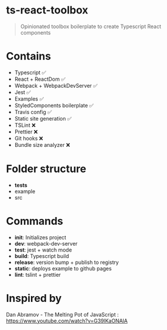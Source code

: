 # ts-react-toolbox
> Opinionated toolbox boilerplate to create Typescript React components

# Contains

* Typescript ✅
* React + ReactDom ✅
* Webpack + WebpackDevServer ✅
* Jest ✅
* Examples ✅
* StyledComponents boilerplate ✅
* Travis config ✅
* Static site generation ✅
* TSLint ❌
* Prettier ❌
* Git hooks ❌
* Bundle size analyzer ❌

# Folder structure

* __tests__
* example
* src

# Commands

* **init**: Initializes project
* **dev**: webpack-dev-server
* **test**: jest + watch mode
* **build**: Typescript build
* **release**: version bump + publish to registry
* **static**: deploys example to github pages
* **lint**: tslint + prettier

# Inspired by

Dan Abramov - The Melting Pot of JavaScript : https://www.youtube.com/watch?v=G39lKaONAlA
